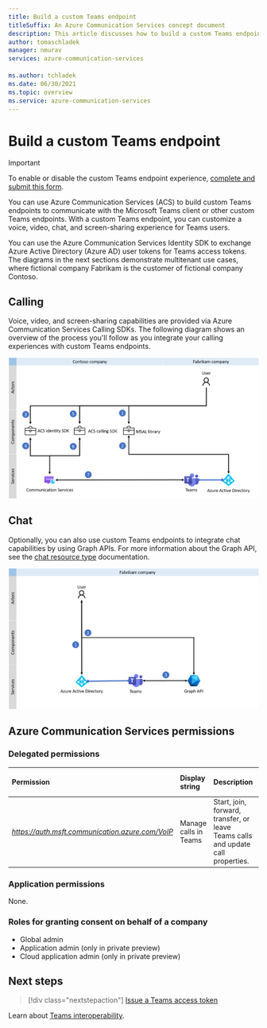 ```yaml
---
title: Build a custom Teams endpoint
titleSuffix: An Azure Communication Services concept document
description: This article discusses how to build a custom Teams endpoint.
author: tomaschladek
manager: nmurav
services: azure-communication-services

ms.author: tchladek
ms.date: 06/30/2021
ms.topic: overview
ms.service: azure-communication-services
---
```

# Build a custom Teams endpoint

> [!IMPORTANT]
> To enable or disable the custom Teams endpoint experience, [complete and submit this form](https://forms.office.com/r/B8p5KqCH19).

You can use Azure Communication Services (ACS) to build custom Teams endpoints to communicate with the Microsoft Teams client or other custom Teams endpoints. With a custom Teams endpoint, you can customize a voice, video, chat, and screen-sharing experience for Teams users.

You can use the Azure Communication Services Identity SDK to exchange Azure Active Directory (Azure AD) user tokens for Teams access tokens. The diagrams in the next sections demonstrate multitenant use cases, where fictional company Fabrikam is the customer of fictional company Contoso.

## Calling 

Voice, video, and screen-sharing capabilities are provided via Azure Communication Services Calling SDKs. The following diagram shows an overview of the process you'll follow as you integrate your calling experiences with custom Teams endpoints.

![Diagram of the process of enabling the calling feature for a custom Teams endpoint experience.](./media/teams-identities/teams-identity-calling-overview.png)

## Chat

Optionally, you can also use custom Teams endpoints to integrate chat capabilities by using Graph APIs. For more information about the Graph API, see the [chat resource type](/graph/api/resources/chat) documentation. 


![Diagram of the process of enabling the chat feature for a custom Teams endpoint experience.](./media/teams-identities/teams-identity-chat-overview.png)

## Azure Communication Services permissions

### Delegated permissions

|   Permission    |  Display string   |  Description | Admin consent required | Microsoft account supported |
|:--- |:--- |:--- |:--- |:--- |
| _https://auth.msft.communication.azure.com/VoIP_ | Manage calls in Teams | Start, join, forward, transfer, or leave Teams calls and update call properties. | No | No |

### Application permissions

None.

### Roles for granting consent on behalf of a company

- Global admin
- Application admin (only in private preview)
- Cloud application admin (only in private preview)

## Next steps

> [!div class="nextstepaction"]
> [Issue a Teams access token](../quickstarts/manage-teams-identity.md)

Learn about [Teams interoperability](./teams-interop.md).
